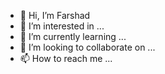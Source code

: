 - 👋 Hi, I’m Farshad
- 👀 I’m interested in ...
- 🌱 I’m currently learning ...
- 💞️ I’m looking to collaborate on ...
- 📫 How to reach me ...

<!---
farshad101d/farshad101d is a ✨ special ✨ repository because its `README.md` (this file) appears on your GitHub profile.
You can click the Preview link to take a look at your changes.
--->
